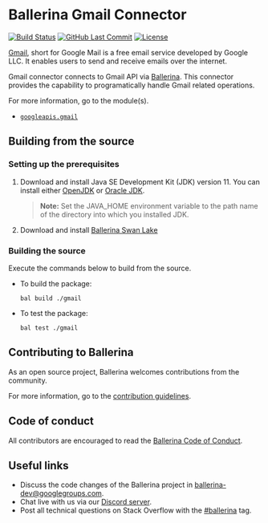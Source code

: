 # Ballerina Gmail Connector

[![Build Status](https://github.com/ballerina-platform/module-ballerinax-googleapis.gmail/workflows/CI/badge.svg)](https://github.com/ballerina-platform/module-ballerinax-googleapis.gmail/actions?query=workflow%3ACI)
[![GitHub Last Commit](https://img.shields.io/github/last-commit/ballerina-platform/module-ballerinax-googleapis.gmail.svg)](https://github.com/ballerina-platform/module-ballerinax-googleapis.gmail/commits/master)
[![License](https://img.shields.io/badge/License-Apache%202.0-blue.svg)](https://opensource.org/licenses/Apache-2.0)

[Gmail](https://blog.google/products/gmail/), short for Google Mail is a free email service developed by Google LLC. It
enables users to send and receive emails over the internet.

Gmail connector connects to Gmail API via [Ballerina](https://ballerina.io/). This connector provides the capability to programatically handle Gmail related operations.

For more information, go to the module(s).

- [`googleapis.gmail`](gmail/Module.md)

## Building from the source

### Setting up the prerequisites

1. Download and install Java SE Development Kit (JDK) version 11. You can install either [OpenJDK](https://adoptopenjdk.net/) or [Oracle JDK](https://www.oracle.com/java/technologies/javase-jdk11-downloads.html).

    > **Note:** Set the JAVA_HOME environment variable to the path name of the directory into which you installed JDK.
 
2. Download and install [Ballerina Swan Lake](https://ballerina.io/)

### Building the source

Execute the commands below to build from the source.


- To build the package:
    ```shell script
    bal build ./gmail
    ```

- To test the package:
    ```shell script
    bal test ./gmail
    ```

## Contributing to Ballerina

As an open source project, Ballerina welcomes contributions from the community. 

For more information, go to the [contribution guidelines](https://github.com/ballerina-platform/ballerina-lang/blob/master/CONTRIBUTING.md).

## Code of conduct
 
All contributors are encouraged to read the [Ballerina Code of Conduct](https://ballerina.io/code-of-conduct).

## Useful links

* Discuss the code changes of the Ballerina project in [ballerina-dev@googlegroups.com](mailto:ballerina-dev@googlegroups.com).
* Chat live with us via our [Discord server](https://discord.gg/ballerinalang).
* Post all technical questions on Stack Overflow with the [#ballerina](https://stackoverflow.com/questions/tagged/ballerina) tag.
